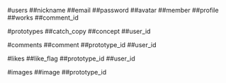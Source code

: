 #users
##nickname
##email
##password
##avatar
##member
##profile
##works
##comment_id

#prototypes
##catch_copy
##concept
##user_id

#comments
##comment
##prototype_id
##user_id

#likes
##like_flag
##prototype_id
##user_id

#images
##image
##prototype_id